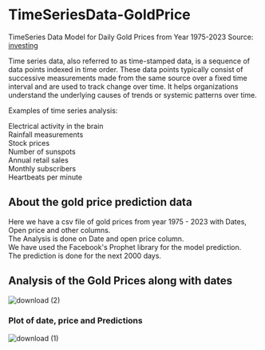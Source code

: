 # TimeSeriesData-GoldPrice
TimeSeries Data Model for Daily Gold Prices from Year 1975-2023
Source: [investing]([url](https://in.investing.com/commodities/gold-historical-data?))

Time series data, also referred to as time-stamped data, is a sequence of data points indexed in time order.
These data points typically consist of successive measurements made from the same source over a fixed time interval and are used to track change over time.
It helps organizations understand the underlying causes of trends or systemic patterns over time.

Examples of time series analysis:
<div>Electrical activity in the brain</div>
<div>Rainfall measurements</div>
<div>Stock prices</div>
<div>Number of sunspots</div>
<div>Annual retail sales</div>
<div>Monthly subscribers</div>
<div>Heartbeats per minute</div>

## About the gold price prediction data
<div>Here we have a csv file of gold prices from year 1975 - 2023 with Dates, Open price and other columns.</div>
<div>The Analysis is done on Date and open price column.</div>
<div>We have used the Facebook's Prophet library for the model prediction.</div>
<div>The prediction is done for the next 2000 days. </div>

## Analysis of the Gold Prices along with dates

![download (2)](https://github.com/AvantiBuche/TimeSeriesData-GoldPrice/assets/127451991/4c761510-7fdb-443c-a94d-52fad56dad79)

### Plot of date, price and Predictions

![download (1)](https://github.com/AvantiBuche/TimeSeriesData-GoldPrice/assets/127451991/8f7b0abe-f8bf-4601-a5b1-051decb268d6)

